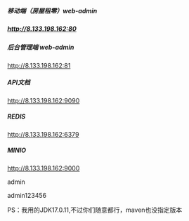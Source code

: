 ##### 移动端（房屋租零）web-admin 

##### http://8.133.198.162:80

##### 后台管理端  web-admin

http://8.133.198.162:81

##### API文档

http://8.133.198.162:9090

##### REDIS

http://8.133.198.162:6379

##### MINIO

http://8.133.198.162:9000

admin

admin123456



PS：我用的JDK17.0.11,不过你们随意都行，maven也没指定版本
